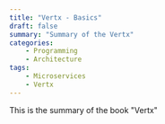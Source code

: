 ```yaml
---
title: "Vertx - Basics"
draft: false
summary: "Summary of the Vertx"
categories: 
    - Programming
    - Architecture
tags:
    - Microservices
    - Vertx
---
```

This is the summary of the book "Vertx"